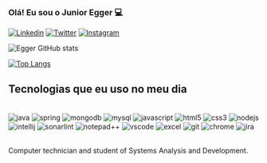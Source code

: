 

### Olá! Eu sou o Junior Egger 💻
[![Linkedin](https://img.shields.io/badge/LinkedIn-0077B5?style=for-the-badge&logo=linkedin&logoColor=white)](https://www.linkedin.com/in/juninhoegger/)
[![Twitter](https://img.shields.io/badge/Twitter-1DA1F2?style=for-the-badge&logo=twitter&logoColor=white)](https://www.twitter.com/juninhoegger/)
[![Instagram](https://img.shields.io/badge/Instagram-E4405F?style=for-the-badge&logo=instagram&logoColor=white)](https://www.instagram.com/juninhoegger/)

![Egger GitHub stats](https://github-readme-stats.vercel.app/api?username=juninhoegger&show_icons=true&theme=onedark)

[![Top Langs](https://github-readme-stats.vercel.app/api/top-langs/?username=juninhoegger)](https://github.com/juninhoegger/github-readme-stats)

## Tecnologias que eu uso no meu dia
<div style="display: inline_block"><br>
    <img align="center" alt="java" src="https://img.shields.io/badge/Java-ED8B00?style=for-the-badge&logo=java&logoColor=white"/>
    <img align="center" alt="spring" src="https://img.shields.io/badge/Spring-6DB33F?style=for-the-badge&logo=spring&logoColor=white"/>
    <img align="center" alt="mongodb" src="https://img.shields.io/badge/MongoDB-4EA94B?style=for-the-badge&logo=mongodb&logoColor=white"/>
    <img align="center" alt="mysql" src="https://img.shields.io/badge/MySQL-00000F?style=for-the-badge&logo=mysql&logoColor=white"/>
    <img align="center" alt="javascript" src="https://img.shields.io/badge/JavaScript-323330?style=for-the-badge&logo=javascript&logoColor=F7DF1E"/>
    <img align="center" alt="html5" src="https://img.shields.io/badge/HTML-239120?style=for-the-badge&logo=html5&logoColor=white"/>
    <img align="center" alt="css3" src="https://img.shields.io/badge/CSS3-1572B6?style=for-the-badge&logo=css3&logoColor=white"/>
    <img align="center" alt="nodejs" src="https://img.shields.io/badge/Node.js-43853D?style=for-the-badge&logo=node.js&logoColor=white"/>
    <img align="center" alt="intellij" src="https://img.shields.io/badge/IntelliJ_IDEA-000000.svg?style=for-the-badge&logo=intellij-idea&logoColor=white"/>
    <img align="center" alt="sonarlint" src="https://img.shields.io/badge/SonarLint-CB2029?style=for-the-badge&logo=sonarlint&logoColor=white"/>
    <img align="center" alt="notepad++" src="https://img.shields.io/badge/Notepad++-90E59A.svg?style=for-the-badge&logo=notepad%2B%2B&logoColor=black"/>
    <img align="center" alt="vscode" src="https://img.shields.io/badge/Visual_Studio_Code-0078D4?style=for-the-badge&logo=visual%20studio%20code&logoColor=white"/>
    <img align="center" alt="excel" src="https://img.shields.io/badge/Microsoft_Excel-217346?style=for-the-badge&logo=microsoft-excel&logoColor=white"/>
    <img align="center" alt="git" src="https://img.shields.io/badge/GIT-E44C30?style=for-the-badge&logo=git&logoColor=white"/>
    <img align="center" alt="chrome" src="https://img.shields.io/badge/Google_chrome-4285F4?style=for-the-badge&logo=Google-chrome&logoColor=white"/>
    <img align="center" alt="jira" src="https://img.shields.io/badge/Jira-0052CC?style=for-the-badge&logo=Jira&logoColor=white"/>
</div><br>

Computer technician and student of Systems Analysis and Development.
